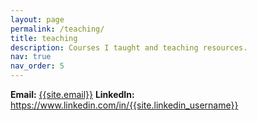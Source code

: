 ```yaml
---
layout: page
permalink: /teaching/
title: teaching
description: Courses I taught and teaching resources.
nav: true
nav_order: 5
---
```


**Email:** [{{site.email}}](mailto:{{site.email}})
**LinkedIn:** https://www.linkedin.com/in/{{site.linkedin_username}}